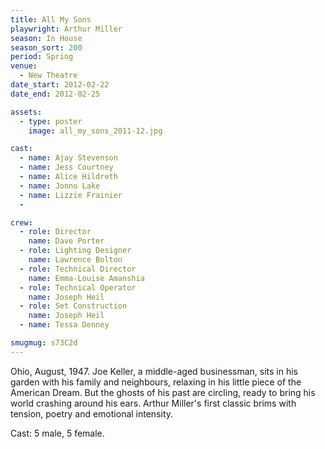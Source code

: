 ```yaml
---
title: All My Sons
playwright: Arthur Miller
season: In House
season_sort: 200
period: Spring
venue:
  - New Theatre
date_start: 2012-02-22
date_end: 2012-02-25

assets:
  - type: poster
    image: all_my_sons_2011-12.jpg

cast:
  - name: Ajay Stevenson
  - name: Jess Courtney
  - name: Alice Hildreth
  - name: Jonno Lake
  - name: Lizzie Frainier
  -

crew:
  - role: Director
    name: Dave Porter
  - role: Lighting Designer
    name: Lawrence Bolton
  - role: Technical Director
    name: Emma-Louise Amanshia
  - role: Technical Operator
    name: Joseph Heil
  - role: Set Construction
    name: Joseph Heil
  - name: Tessa Denney

smugmug: s73C2d
---
```


Ohio, August, 1947. Joe Keller, a middle-aged businessman, sits in his garden with his family and neighbours, relaxing in his little piece of the American Dream. But the ghosts of his past are circling, ready to bring his world crashing around his ears. Arthur Miller's first classic brims with tension, poetry and emotional intensity.

Cast: 5 male, 5 female.
